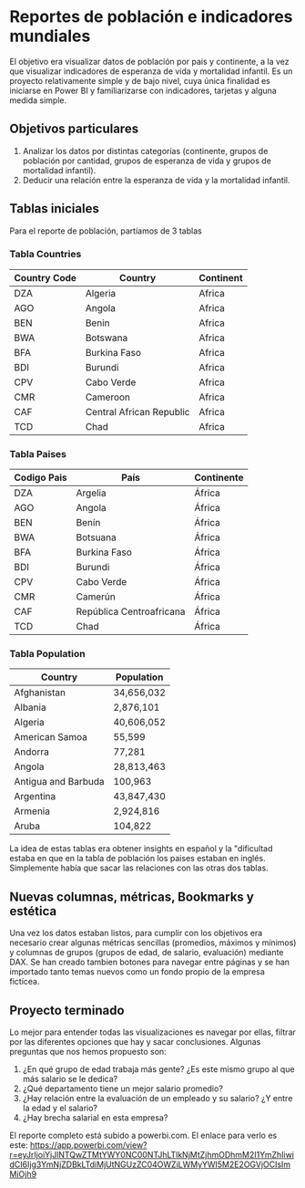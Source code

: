 # Reportes de población e indicadores mundiales
El objetivo era visualizar datos de población por pais y continente, a la vez que visualizar indicadores de esperanza de vida y mortalidad infantil. Es un proyecto relativamente simple y de bajo nivel, cuya única finalidad es iniciarse en Power BI y familiarizarse con indicadores, tarjetas y alguna medida simple.

## Objetivos particulares
1. Analizar los datos por distintas categorías (continente, grupos de población por cantidad, grupos de esperanza de vida y grupos de mortalidad infantil).
2. Deducir una relación entre la esperanza de vida y la mortalidad infantil.

## Tablas iniciales
Para el reporte de población, partíamos de 3 tablas

### Tabla Countries
| Country Code | Country                  | Continent |
|--------------|--------------------------|-----------|
| DZA          | Algeria                  | Africa    |
| AGO          | Angola                   | Africa    |
| BEN          | Benin                    | Africa    |
| BWA          | Botswana                 | Africa    |
| BFA          | Burkina Faso             | Africa    |
| BDI          | Burundi                  | Africa    |
| CPV          | Cabo Verde               | Africa    |
| CMR          | Cameroon                 | Africa    |
| CAF          | Central African Republic | Africa    |
| TCD          | Chad                     | Africa    |

### Tabla Paises
| Codigo Pais | País                      | Continente |
|-------------|---------------------------|------------|
| DZA         | Argelia                   | África     |
| AGO         | Angola                    | África     |
| BEN         | Benín                     | África     |
| BWA         | Botsuana                  | África     |
| BFA         | Burkina Faso              | África     |
| BDI         | Burundi                   | África     |
| CPV         | Cabo Verde                | África     |
| CMR         | Camerún                   | África     |
| CAF         | República Centroafricana   | África     |
| TCD         | Chad                      | África     |

### Tabla Population
| Country             | Population |
|---------------------|------------|
| Afghanistan         | 34,656,032 |
| Albania             | 2,876,101  |
| Algeria             | 40,606,052 |
| American Samoa      | 55,599     |
| Andorra             | 77,281     |
| Angola              | 28,813,463 |
| Antigua and Barbuda | 100,963    |
| Argentina           | 43,847,430 |
| Armenia             | 2,924,816  |
| Aruba               | 104,822    |

La idea de estas tablas era obtener insights en español y la "dificultad estaba en que en la tabla de población los paises estaban en inglés. Simplemente había que sacar las relaciones con las otras dos tablas.




## Nuevas columnas, métricas, Bookmarks y estética
Una vez los datos estaban listos, para cumplir con los objetivos era necesario crear algunas métricas sencillas (promedios, máximos y mínimos) y columnas de grupos (grupos de edad, de salario, evaluación) mediante DAX. Se han creado tambien botones para navegar entre páginas y se han importado tanto temas nuevos como un fondo propio de la empresa fictícea.

## Proyecto terminado
Lo mejor para entender todas las visualizaciones es navegar por ellas, filtrar por las diferentes opciones que hay y sacar conclusiones. Algunas preguntas que nos hemos propuesto son:
1. ¿En qué grupo de edad trabaja más gente? ¿Es este mismo grupo al que más salario se le dedica?
2. ¿Qué departamento tiene un mejor salario promedio?
3. ¿Hay relación entre la evaluación de un empleado y su salario? ¿Y entre la edad y el salario?
4. ¿Hay brecha salarial en esta empresa?

El reporte completo está subido a powerbi.com. El enlace para verlo es este: https://app.powerbi.com/view?r=eyJrIjoiYjJlNTQwZTMtYWY0NC00NTJhLTlkNjMtZjhmODhmM2I1YmZhIiwidCI6Ijg3YmNjZDBkLTdiMjUtNGUzZC04OWZiLWMyYWI5M2E2OGVjOCIsImMiOjh9 
